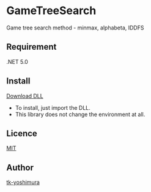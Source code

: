 # GameTreeSearch
 Game tree search method - minmax, alphabeta, IDDFS

## Requirement
 .NET 5.0
 
 ## Install
[Download DLL](https://github.com/tk-yoshimura/GameTreeSearch/releases)

- To install, just import the DLL.
- This library does not change the environment at all.

## Licence
[MIT](https://github.com/tk-yoshimura/GameTreeSearch/blob/main/LICENSE)

## Author

[tk-yoshimura](https://github.com/tk-yoshimura)
